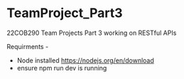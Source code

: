 # TeamProject_Part3
22COB290 Team Projects Part 3 working on RESTful APIs


Requirments - 
- Node installed https://nodejs.org/en/download
- ensure npm run dev is running
<!--  -->
